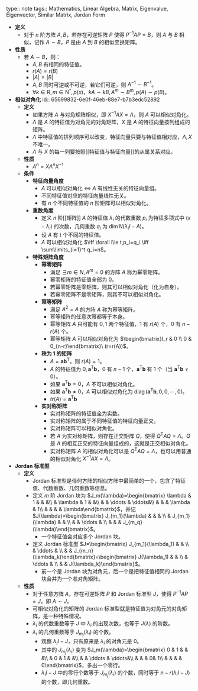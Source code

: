 type:: note
tags:: Mathematics, Linear Algebra, Matrix, Eigenvalue, Eigenvector, Similar Matrix, Jordan Form

- **定义**
	- 对于 $n$ 阶方阵 $A,B$，若存在可逆矩阵 $P$ 使得 $P^{-1}AP=B$，则 $A$ 与 $B$ 相似，记作 $A\sim B$，$P$ 是由 $A$ 到 $B$ 的相似变换矩阵。
- **性质**
	- 若 $A\sim B$，则：
		- $A,B$ 有相同的特征值。
		- $r(A)=r(B)$
		- $|A|=|B|$
		- $A,B$ 同时可逆或不可逆，若它们可逆，则 $A^{-1}\sim B^{-1}$。
		- $\forall k\in\mathrm R,m\in\mathrm N^*,p(x)$，$kA\sim kB,A^m\sim B^m,p(A)\sim p(B)$。
- **相似对角化**
  id:: 65699832-6e0f-46eb-88e7-b7b3edc52892
	- **定义**
		- 如果方阵 $A$ 与对角矩阵相似，即 $X^{-1}AX=\Lambda$，则 $A$ 可以相似对角化。
		- $\Lambda$ 是 $A$ 的特征值为对角元的对角矩阵，$X$ 是 $A$ 的特征向量按列组成的矩阵。
		- $\Lambda$ 中特征值的排列顺序可以改变，特征向量只要与特征值相对应，$\Lambda,X$ 不唯一。
		- $\Lambda$ 与 $X$ 的每一列要按照[[特征值与特征向量]]的从属关系对应。
	- **性质**
		- $A^n=X\Lambda^nX^{-1}$
	- **条件**
		- **特征向量角度**
			- $A$ 可以相似对角化 $\iff$ $A$ 有线性无关的特征向量组。
			- 不同特征值对应的特征向量线性无关。
			- 有 $n$ 个不同特征值的 $n$ 阶矩阵可以相似对角化。
		- **重数角度**
			- 定义 $n$ 阶[[矩阵]] $A$ 的特征值 $\lambda_i$ 的代数重数 $p_i$ 为特征多项式中 $(x-\lambda_i)$ 的次数，几何重数 $q_i$ 为 $\dim N(\lambda_iI-A)$。
			- 设 $A$ 有 $t$ 个不同的特征值。
			- $A$ 可以相似对角化 $\iff \forall i\le t,p_i=q_i \iff \sum\limits_{i=1}^t q_i=n$。
		- **特殊矩阵角度**
			- **幂零矩阵**
				- 满足 $\exists m\in N,A^m=0$ 的方阵 $A$ 称为幂零矩阵。
				- 幂零矩阵的特征值全部为 $0$。
				- 若幂零矩阵是零矩阵，则其可以相似对角化（化为自身）。
				- 若幂零矩阵不是零矩阵，则其不可以相似对角化。
			- **幂等矩阵**
				- 满足 $A^2=A$ 的方阵 $A$ 称为幂等矩阵。
				- 幂等矩阵的任意次幂都等于本身。
				- 幂等矩阵 $A$ 只可能有 $0,1$ 两个特征值，$1$ 有 $r(A)$ 个，$0$ 有 $n-r(A)$ 个。
				- 幂等矩阵 $A$ 可以相似对角化为 $\begin{bmatrix}I_r & 0 \\ 0 & 0_{n-r}\end{bmatrix}\ (r=r(A))$。
			- **秩为 1 的矩阵**
				- $A=\bm a\bm b^{\mathrm T}$，则 $r(A)=1$。
				- $A$ 的特征值为 $0,\bm a^{\mathrm T}\bm b$，$0$ 有 $n-1$ 个，$\bm a^{\mathrm T}\bm b$ 有 $1$ 个（当 $\bm a^{\mathrm T}\bm b\ne 0$）。
				- 如果 $\bm a^{\mathrm T}\bm b=0$，$A$ 不可以相似对角化。
				- 如果 $\bm a^{\mathrm T}\bm b\ne 0$，$A$ 可以相似对角化为 $\operatorname{diag}(\bm a^{\mathrm T}\bm b,0,0,\cdots,0)$。
				- $tr(A)=\bm a^{\mathrm T}\bm b$
			- **实对称矩阵**
				- 实对称矩阵的特征值全为实数。
				- 实对称矩阵的属于不同特征值的特征向量正交。
				- 实对称矩阵可以相似对角化。
				- 若 $A$ 为实对称矩阵，则存在正交矩阵 $Q$，使得 $Q^{\mathrm T}AQ=\Lambda$。$Q$ 是 $A$ 的相互正交的特征向量组成的，这就是正交相似对角化。
				- 实对称矩阵 $A$ 的相似对角化可以是 $Q^{\mathrm T}AQ=\Lambda$，也可以用普通的相似对角化 $X^{-1}AX=\Lambda$。
- **Jordan 标准型**
	- **定义**
		- Jordan 标准型是任何方阵的相似方阵中最简单的一个，包含了特征值、代数重数、几何重数等信息。
		- 定义 $m$ 阶 Jordan 块为 $J_m(\lambda)=\begin{bmatrix} \lambda & 1 &  & &\\  & \lambda & 1 & &\\  &  & \ddots &  \ddots&\\  &  &  & \lambda & 1\\  &  &  &  & \lambda\end{bmatrix}$，并记 $J(\lambda)=\begin{bmatrix} J_{m_1}(\lambda) &  &  & \\  & J_{m_1}(\lambda) &  & \\  &  & \ddots & \\  &  &  & J_{m_q}(\lambda)\end{bmatrix}$。
			- 一个特征值会对应多个 Jordan 块。
		- 定义 Jordan 标准型 $J=\begin{bmatrix} J_{m_1}(\lambda_1) &  & \\  & \ddots & \\  &  & J_{m_n}(\lambda_k)\end{bmatrix}=\begin{bmatrix} J(\lambda_1) &  & \\  & \ddots & \\  &  & J(\lambda_k)\end{bmatrix}$。
			- 前一个是 Jordan 块为对角元，后一个是把特征值相同的 Jordan 块合并为一个准对角矩阵。
	- **性质**
		- 对于任意方阵 $A$，存在可逆矩阵 $P$ 和 Jordan 标准型 $J$，使得 $P^{-1}AP=J$，即 $A\sim J$。
		- 可相似对角化的矩阵的 Jordan 标准型就是特征值为对角元的对角矩阵，是一种特殊情况。
		- $\lambda_i$ 的代数重数等于 $J$ 中 $\lambda_i$ 的出现次数，也等于 $J(\lambda)$ 的阶数。
		- $\lambda_i$ 的几何重数等于 $J_{m_j}(\lambda_i)$ 的个数。
			- 观察 $\lambda_i I-J$，只有原来是 $\lambda_i$ 的对角元是 $0$。
			- 其中的 $J_{m_j}(\lambda_i)$ 变为 $J_m(\lambda)=\begin{bmatrix} 0 & 1 &  & &\\  & 0 & 1 & &\\  &  & \ddots &  \ddots&\\  &  &  & 0& 1\\  &  &  &  & 0\end{bmatrix}$，多出一个零行。
			- $\lambda_i I-J$ 中的零行个数等于 $J_{m_j}(\lambda_i)$ 的个数，同时等于 $n-r(\lambda_i I-J)$ 的个数，即几何重数。
